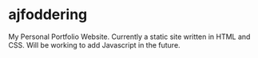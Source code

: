 # ajfoddering
My Personal Portfolio Website.
Currently a static site written in HTML and CSS. Will be working to add Javascript in the future.
